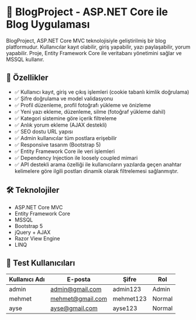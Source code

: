 # 📝 BlogProject - ASP.NET Core ile Blog Uygulaması

BlogProject, ASP.NET Core MVC teknolojisiyle geliştirilmiş bir blog platformudur. Kullanıcılar kayıt olabilir, giriş yapabilir, yazı paylaşabilir, yorum yapabilir. Proje, Entity Framework Core ile veritabanı yönetimini sağlar ve MSSQL kullanır.

## 🚀 Özellikler

- ✅ Kullanıcı kayıt, giriş ve çıkış işlemleri (cookie tabanlı kimlik doğrulama)
- ✅ Şifre doğrulama ve model validasyonu
- ✅ Profil düzenleme, profil fotoğrafı yükleme ve önizleme
- ✅ Yeni yazı ekleme, düzenleme, silme (fotoğraf yükleme dahil)
- ✅ Kategori sistemine göre içerik filtreleme
- ✅ Anlık yorum ekleme (AJAX destekli)
- ✅ SEO dostu URL yapısı
- ✅ Admin kullanıcılar tüm postlara erişebilir
- ✅ Responsive tasarım (Bootstrap 5)
- ✅ Entity Framework Core ile veri işlemleri
- ✅ Dependency Injection ile loosely coupled mimari
- ✅ API destekli arama özelliği ile kullanıcıların yazılarda geçen anahtar kelimelere göre ilgili postları dinamik olarak filtrelemesi sağlanmıştır.

## 🛠️ Teknolojiler

- ASP.NET Core MVC
- Entity Framework Core
- MSSQL
- Bootstrap 5
- jQuery + AJAX
- Razor View Engine
- LINQ

## 🧪 Test Kullanıcıları

| Kullanıcı Adı | E-posta               | Şifre     | Rol    |
|---------------|-----------------------|-----------|--------|
| admin         | admin@gmail.com       | admin123  | Admin  |
| mehmet        | mehmet@gmail.com      | mehmet123 | Normal |
| ayse          | ayse@gmail.com        | ayse123   | Normal |
